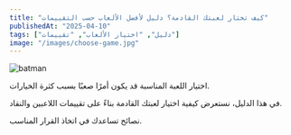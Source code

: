 ```yaml
---
title: "كيف تختار لعبتك القادمة؟ دليل لأفضل الألعاب حسب التقييمات"
publishedAt: "2025-04-10"
tags: ["دليل", "اختيار الألعاب", "تقييمات"]
image: "/images/choose-game.jpg"
---
```

![batman](/stygian.jpg)

اختيار اللعبة المناسبة قد يكون أمرًا صعبًا بسبب كثرة الخيارات.

في هذا الدليل، نستعرض كيفية اختيار لعبتك القادمة بناءً على تقييمات اللاعبين والنقاد.

نصائح تساعدك في اتخاذ القرار المناسب.
